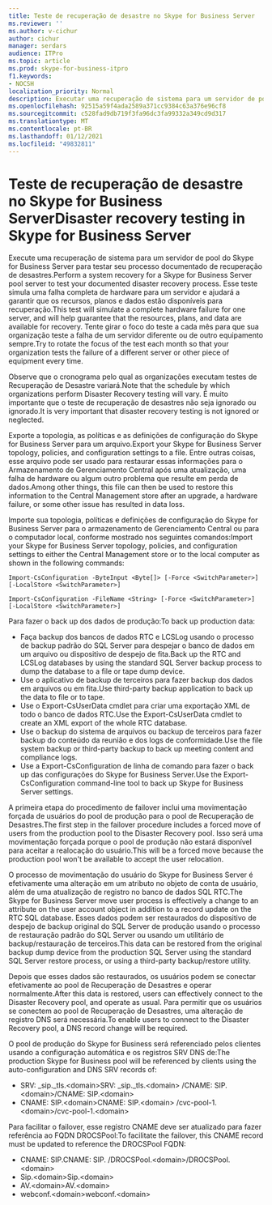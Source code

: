 ```yaml
---
title: Teste de recuperação de desastre no Skype for Business Server
ms.reviewer: ''
ms.author: v-cichur
author: cichur
manager: serdars
audience: ITPro
ms.topic: article
ms.prod: skype-for-business-itpro
f1.keywords:
- NOCSH
localization_priority: Normal
description: Executar uma recuperação de sistema para um servidor de pool do Skype for Business Server para testar seu processo documentado de recuperação de desastres
ms.openlocfilehash: 92515a59f4ada2589a371cc9384c63a376e96cf8
ms.sourcegitcommit: c528fad9db719f3fa96dc3fa99332a349cd9d317
ms.translationtype: MT
ms.contentlocale: pt-BR
ms.lasthandoff: 01/12/2021
ms.locfileid: "49832811"
---
```

# <a name="disaster-recovery-testing-in-skype-for-business-server"></a><span data-ttu-id="01003-103">Teste de recuperação de desastre no Skype for Business Server</span><span class="sxs-lookup"><span data-stu-id="01003-103">Disaster recovery testing in Skype for Business Server</span></span>

<span data-ttu-id="01003-104">Execute uma recuperação de sistema para um servidor de pool do Skype for Business Server para testar seu processo documentado de recuperação de desastres.</span><span class="sxs-lookup"><span data-stu-id="01003-104">Perform a system recovery for a Skype for Business Server pool server to test your documented disaster recovery process.</span></span> <span data-ttu-id="01003-105">Esse teste simula uma falha completa de hardware para um servidor e ajudará a garantir que os recursos, planos e dados estão disponíveis para recuperação.</span><span class="sxs-lookup"><span data-stu-id="01003-105">This test will simulate a complete hardware failure for one server, and will help guarantee that the resources, plans, and data are available for recovery.</span></span> <span data-ttu-id="01003-106">Tente girar o foco do teste a cada mês para que sua organização teste a falha de um servidor diferente ou de outro equipamento sempre.</span><span class="sxs-lookup"><span data-stu-id="01003-106">Try to rotate the focus of the test each month so that your organization tests the failure of a different server or other piece of equipment every time.</span></span> 

<span data-ttu-id="01003-107">Observe que o cronograma pelo qual as organizações executam testes de Recuperação de Desastre variará.</span><span class="sxs-lookup"><span data-stu-id="01003-107">Note that the schedule by which organizations perform Disaster Recovery testing will vary.</span></span> <span data-ttu-id="01003-108">É muito importante que o teste de recuperação de desastres não seja ignorado ou ignorado.</span><span class="sxs-lookup"><span data-stu-id="01003-108">It is very important that disaster recovery testing is not ignored or neglected.</span></span> 

<span data-ttu-id="01003-109">Exporte a topologia, as políticas e as definições de configuração do Skype for Business Server para um arquivo.</span><span class="sxs-lookup"><span data-stu-id="01003-109">Export your Skype for Business Server topology, policies, and configuration settings to a file.</span></span> <span data-ttu-id="01003-110">Entre outras coisas, esse arquivo pode ser usado para restaurar essas informações para o Armazenamento de Gerenciamento Central após uma atualização, uma falha de hardware ou algum outro problema que resulte em perda de dados.</span><span class="sxs-lookup"><span data-stu-id="01003-110">Among other things, this file can then be used to restore this information to the Central Management store after an upgrade, a hardware failure, or some other issue has resulted in data loss.</span></span>

<span data-ttu-id="01003-111">Importe sua topologia, políticas e definições de configuração do Skype for Business Server para o armazenamento de Gerenciamento Central ou para o computador local, conforme mostrado nos seguintes comandos:</span><span class="sxs-lookup"><span data-stu-id="01003-111">Import your Skype for Business Server topology, policies, and configuration settings to either the Central Management store or to the local computer as shown in the following commands:</span></span> 

`Import-CsConfiguration -ByteInput <Byte[]> [-Force <SwitchParameter>] [-LocalStore <SwitchParameter>]`

`Import-CsConfiguration -FileName <String> [-Force <SwitchParameter>] [-LocalStore <SwitchParameter>]` 

<span data-ttu-id="01003-112">Para fazer o back up dos dados de produção:</span><span class="sxs-lookup"><span data-stu-id="01003-112">To back up production data:</span></span>

- <span data-ttu-id="01003-113">Faça backup dos bancos de dados RTC e LCSLog usando o processo de backup padrão do SQL Server para despejar o banco de dados em um arquivo ou dispositivo de despejo de fita.</span><span class="sxs-lookup"><span data-stu-id="01003-113">Back up the RTC and LCSLog databases by using the standard SQL Server backup process to dump the database to a file or tape dump device.</span></span>
- <span data-ttu-id="01003-114">Use o aplicativo de backup de terceiros para fazer backup dos dados em arquivos ou em fita.</span><span class="sxs-lookup"><span data-stu-id="01003-114">Use third-party backup application to back up the data to file or to tape.</span></span>
- <span data-ttu-id="01003-115">Use o Export-CsUserData cmdlet para criar uma exportação XML de todo o banco de dados RTC.</span><span class="sxs-lookup"><span data-stu-id="01003-115">Use the Export-CsUserData cmdlet to create an XML export of the whole RTC database.</span></span>
- <span data-ttu-id="01003-116">Use o backup do sistema de arquivos ou backup de terceiros para fazer backup do conteúdo da reunião e dos logs de conformidade.</span><span class="sxs-lookup"><span data-stu-id="01003-116">Use the file system backup or third-party backup to back up meeting content and compliance logs.</span></span>
- <span data-ttu-id="01003-117">Use a Export-CsConfiguration de linha de comando para fazer o back up das configurações do Skype for Business Server.</span><span class="sxs-lookup"><span data-stu-id="01003-117">Use the Export-CsConfiguration command-line tool to back up Skype for Business Server settings.</span></span>

<span data-ttu-id="01003-118">A primeira etapa do procedimento de failover inclui uma movimentação forçada de usuários do pool de produção para o pool de Recuperação de Desastres.</span><span class="sxs-lookup"><span data-stu-id="01003-118">The first step in the failover procedure includes a forced move of users from the production pool to the Disaster Recovery pool.</span></span> <span data-ttu-id="01003-119">Isso será uma movimentação forçada porque o pool de produção não estará disponível para aceitar a realocação do usuário.</span><span class="sxs-lookup"><span data-stu-id="01003-119">This will be a forced move because the production pool won't be available to accept the user relocation.</span></span>

<span data-ttu-id="01003-120">O processo de movimentação do usuário do Skype for Business Server é efetivamente uma alteração em um atributo no objeto de conta de usuário, além de uma atualização de registro no banco de dados SQL RTC.</span><span class="sxs-lookup"><span data-stu-id="01003-120">The Skype for Business Server move user process is effectively a change to an attribute on the user account object in addition to a record update on the RTC SQL database.</span></span> <span data-ttu-id="01003-121">Esses dados podem ser restaurados do dispositivo de despejo de backup original do SQL Server de produção usando o processo de restauração padrão do SQL Server ou usando um utilitário de backup/restauração de terceiros.</span><span class="sxs-lookup"><span data-stu-id="01003-121">This data can be restored from the original backup dump device from the production SQL Server using the standard SQL Server restore process, or using a third-party backup/restore utility.</span></span>

<span data-ttu-id="01003-122">Depois que esses dados são restaurados, os usuários podem se conectar efetivamente ao pool de Recuperação de Desastres e operar normalmente.</span><span class="sxs-lookup"><span data-stu-id="01003-122">After this data is restored, users can effectively connect to the Disaster Recovery pool, and operate as usual.</span></span> <span data-ttu-id="01003-123">Para permitir que os usuários se conectem ao pool de Recuperação de Desastres, uma alteração de registro DNS será necessária.</span><span class="sxs-lookup"><span data-stu-id="01003-123">To enable users to connect to the Disaster Recovery pool, a DNS record change will be required.</span></span>

<span data-ttu-id="01003-124">O pool de produção do Skype for Business será referenciado pelos clientes usando a configuração automática e os registros SRV DNS de:</span><span class="sxs-lookup"><span data-stu-id="01003-124">The production Skype for Business pool will be referenced by clients using the auto-configuration and DNS SRV records of:</span></span>

- <span data-ttu-id="01003-125">SRV: _sip._tls.\<domain></span><span class="sxs-lookup"><span data-stu-id="01003-125">SRV: _sip._tls.\<domain></span></span> <span data-ttu-id="01003-126">/CNAME: SIP.\<domain></span><span class="sxs-lookup"><span data-stu-id="01003-126">/CNAME: SIP.\<domain></span></span>
- <span data-ttu-id="01003-127">CNAME: SIP.\<domain></span><span class="sxs-lookup"><span data-stu-id="01003-127">CNAME: SIP.\<domain></span></span> <span data-ttu-id="01003-128">/cvc-pool-1.\<domain></span><span class="sxs-lookup"><span data-stu-id="01003-128">/cvc-pool-1.\<domain></span></span>

<span data-ttu-id="01003-129">Para facilitar o failover, esse registro CNAME deve ser atualizado para fazer referência ao FQDN DROCSPool:</span><span class="sxs-lookup"><span data-stu-id="01003-129">To facilitate the failover, this CNAME record must be updated to reference the DROCSPool FQDN:</span></span>

- <span data-ttu-id="01003-130">CNAME: SIP.<domain></span><span class="sxs-lookup"><span data-stu-id="01003-130">CNAME: SIP.<domain></span></span> <span data-ttu-id="01003-131">/DROCSPool.\<domain></span><span class="sxs-lookup"><span data-stu-id="01003-131">/DROCSPool.\<domain></span></span>
- <span data-ttu-id="01003-132">Sip.\<domain></span><span class="sxs-lookup"><span data-stu-id="01003-132">Sip.\<domain></span></span>
- <span data-ttu-id="01003-133">AV.\<domain></span><span class="sxs-lookup"><span data-stu-id="01003-133">AV.\<domain></span></span>
- <span data-ttu-id="01003-134">webconf.\<domain></span><span class="sxs-lookup"><span data-stu-id="01003-134">webconf.\<domain></span></span>
